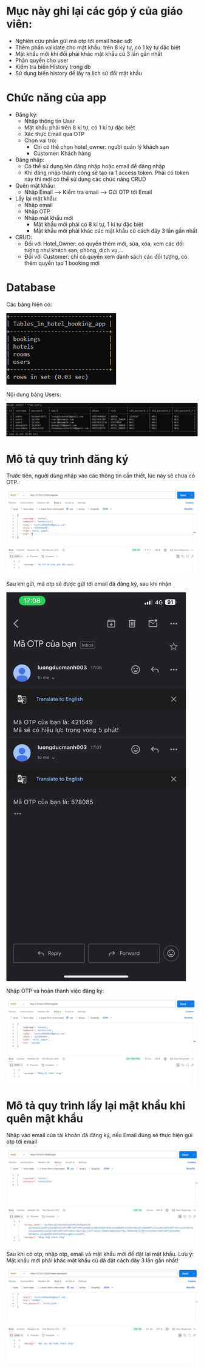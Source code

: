 # Mục này ghi lại các góp ý của giáo viên:
- Nghiên cứu phần gửi mã otp tới email hoặc sđt
- Thêm phần validate cho mật khẩu: trên 8 ký tự, có 1 ký tự đặc biệt
- Mật khẩu mới khi đổi phải khác mật khẩu cũ 3 lần gần nhất
- Phân quyền cho user
- Kiểm tra biến History trong db
- Sử dụng biến history để lấy ra lịch sử đổi mật khẩu

# Chức năng của app
- Đăng ký:
  - Nhập thông tin User
  - Mật khẩu phải trên 8 kí tự, có 1 kí tự đặc biệt
  - Xác thực Email qua OTP 
  - Chọn vai trò: 
    - Chỉ có thể chọn hotel_owner: người quản lý khách sạn
    - Customer: Khách hàng
- Đăng nhập:
  - Có thể sử dụng tên đăng nhập hoặc email để đăng nhập
  - Khi đăng nhập thành công sẽ tạo ra 1 access token. Phải có token này thì mới có thể sử dụng các chức năng CRUD
- Quên mật khẩu:
  - Nhập Email --> Kiểm tra email --> Gửi OTP tới Email
- Lấy lại mật khẩu:
  - Nhập email
  - Nhập OTP
  - Nhập mật khẩu mới
    - Mật khẩu mới phải có 8 kí tự, 1 kí tự đặc biệt
    - Mật khẩu mới phải khác các mật khẩu cũ cách đây 3 lần gần nhất 
- CRUD:
  - Đối với Hotel_Owner: có quyền thêm mới, sửa, xóa, xem các đối tượng như khách sạn, phòng, dịch vụ,...
  - Đối với Customer: chỉ có quyền xem danh sách các đối tượng, có thêm quyền tạo 1 booking mới

# Database
Các bảng hiện có:

![](/Anh/Screenshot_1019.png)

Nội dung bảng Users:

![](/Anh/Screenshot_1020.png)

# Mô tả quy trình đăng ký
Trước tiên, người dùng nhập vào các thông tin cần thiết, lúc này sẽ chưa có OTP.: 

![](/Anh/Screenshot_1023.png)

Sau khi gửi, mã otp sẽ được gửi tới email đã đăng ký, sau khi nhận 

![](/Anh/zalo.jpg)

Nhập OTP và hoàn thành việc đăng ký:

![](/Anh/Screenshot_1024.png)

# Mô tả quy trình lấy lại mật khẩu khi quên mật khẩu
Nhập vào email của tài khoản đã đăng ký, nếu Email đúng sẽ thực hiện gửi otp tới email

![](/Anh/Screenshot_1025.png)

Sau khi có otp, nhập otp, email và mật khẩu mới để đặt lại mật khẩu. Lưu ý: Mật khẩu mới phải khác mật khẩu cũ đã đặt cách đây 3 lần gần nhất!

![](/Anh/Screenshot_1026.png)
